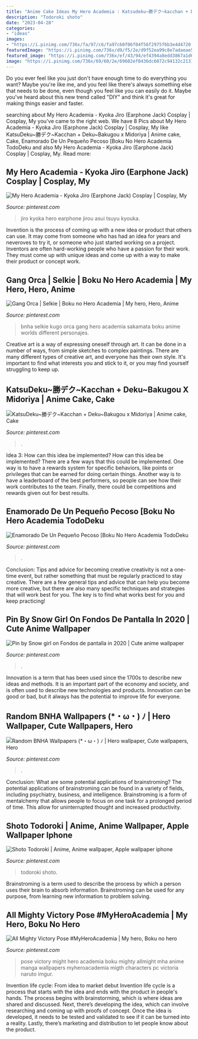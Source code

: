 ```yaml
---
title: "Anime Cake Ideas My Hero Academia : Katsudeku~勝デク~kacchan + Deku~bakugou X Midoriya"
description: "Todoroki shoto"
date: "2023-04-28"
categories:
- "ideas"
images:
- "https://i.pinimg.com/736x/fa/97/c6/fa97c60f06f04f56f2975f6b3e4d4720.jpg"
featuredImage: "https://i.pinimg.com/736x/d9/f5/2e/d9f52ea99c8e7adaeae53a2b25ec64f6.jpg"
featured_image: "https://i.pinimg.com/736x/ef/43/94/ef4394a8edd3867a1d62dbe13d4efd7f.jpg"
image: "https://i.pinimg.com/736x/69/60/2e/69602ef0436dc6072c94132c2131cfca.jpg"
---
```



Do you ever feel like you just don't have enough time to do everything you want? Maybe you're like me, and you feel like there's always something else that needs to be done, even though you feel like you can easily do it. Maybe you've heard about this new trend called "DIY" and think it's great for making things easier and faster.

	

		
searching about My Hero Academia - Kyoka Jiro (Earphone Jack) Cosplay | Cosplay, My you've came to the right web. We have 8 Pics about My Hero Academia - Kyoka Jiro (Earphone Jack) Cosplay | Cosplay, My like KatsuDeku~勝デク~Kacchan + Deku~Bakugou x Midoriya | Anime cake, Cake, Enamorado De Un Pequeño Pecoso [Boku No Hero Academia TodoDeku and also My Hero Academia - Kyoka Jiro (Earphone Jack) Cosplay | Cosplay, My. Read more:
		
    
## My Hero Academia - Kyoka Jiro (Earphone Jack) Cosplay | Cosplay, My

<img loading=lazy src="https://i.pinimg.com/736x/98/cf/bf/98cfbfa7735138a6d744a49eb2630d0c.jpg" onerror="this.onerror=null;this.src='https://tse3.mm.bing.net/th?id=OIP.V7cK4St8xNpNN34GVAcJRwHaLH&amp;pid=15.1';" alt="My Hero Academia - Kyoka Jiro (Earphone Jack) Cosplay | Cosplay, My">

_Source: pinterest.com_

>jiro kyoka hero earphone jirou asui tsuyu kyouka. 

	

Invention is the process of coming up with a new idea or product that others can use. It may come from someone who has had an idea for years and neveroves to try it, or someone who just started working on a project. Inventors are often hard-working people who have a passion for their work. They must come up with unique ideas and come up with a way to make their product or concept work.

    
## Gang Orca | Selkie | Boku No Hero Academia | My Hero, Hero, Anime

<img loading=lazy src="https://i.pinimg.com/736x/fa/97/c6/fa97c60f06f04f56f2975f6b3e4d4720.jpg" onerror="this.onerror=null;this.src='https://tse4.mm.bing.net/th?id=OIP.kiEkbSAGZoPwiIpZcTQUEAHaJ3&amp;pid=15.1';" alt="Gang Orca | Selkie | Boku no Hero Academia | My hero, Hero, Anime">

_Source: pinterest.com_

>bnha selkie kugo orca gang hero academia sakamata boku anime worlds different personajes. 

	

Creative art is a way of expressing oneself through art. It can be done in a number of ways, from simple sketches to complex paintings. There are many different types of creative art, and everyone has their own style. It's important to find what interests you and stick to it, or you may find yourself struggling to keep up.

    
## KatsuDeku~勝デク~Kacchan + Deku~Bakugou X Midoriya | Anime Cake, Cake

<img loading=lazy src="https://i.pinimg.com/736x/74/1e/35/741e353c06c6dfc1ecf9b74fafc95bb8.jpg" onerror="this.onerror=null;this.src='https://tse4.mm.bing.net/th?id=OIP.luK6PfJk1-zubvNTn2FfZQHaGS&amp;pid=15.1';" alt="KatsuDeku~勝デク~Kacchan + Deku~Bakugou x Midoriya | Anime cake, Cake">

_Source: pinterest.com_

>. 

	

Idea 3: How can this idea be implemented?
How can this idea be implemented? 
There are a few ways that this could be implemented. One way is to have a rewards system for specific behaviors, like points or privileges that can be earned for doing certain things. Another way is to have a leaderboard of the best performers, so people can see how their work contributes to the team. Finally, there could be competitions and rewards given out for best results.

    
## Enamorado De Un Pequeño Pecoso [Boku No Hero Academia TodoDeku

<img loading=lazy src="https://i.pinimg.com/736x/ef/43/94/ef4394a8edd3867a1d62dbe13d4efd7f.jpg" onerror="this.onerror=null;this.src='https://tse4.mm.bing.net/th?id=OIP.PIxXw6FpRtB2VuhhEuZvnQAAAA&amp;pid=15.1';" alt="Enamorado De Un Pequeño Pecoso [Boku No Hero Academia TodoDeku">

_Source: pinterest.com_

>. 

	

Conclusion: Tips and advice for becoming creative
creativity is not a one-time event, but rather something that must be regularly practiced to stay creative. There are a few general tips and advice that can help you become more creative, but there are also many specific techniques and strategies that will work best for you. The key is to find what works best for you and keep practicing!

    
## Pin By Snow Girl On Fondos De Pantalla In 2020 | Cute Anime Wallpaper

<img loading=lazy src="https://i.pinimg.com/736x/1e/33/a9/1e33a99eabd9a98f185538c6efbe2f89.jpg" onerror="this.onerror=null;this.src='https://tse3.mm.bing.net/th?id=OIP.hH212irnzGhIzEVH8iUsIwHaNK&amp;pid=15.1';" alt="Pin by Snow girl on Fondos de pantalla in 2020 | Cute anime wallpaper">

_Source: pinterest.com_

>. 

	

Innovation is a term that has been used since the 1700s to describe new ideas and methods. It is an important part of the economy and society, and is often used to describe new technologies and products. Innovation can be good or bad, but it always has the potential to improve life for everyone.

    
## Random BNHA Wallpapers (*・ω・) ﾉ | Hero Wallpaper, Cute Wallpapers, Hero

<img loading=lazy src="https://i.pinimg.com/736x/fd/67/f1/fd67f178ab4323b7e7c906ae5fd3e5b3.jpg" onerror="this.onerror=null;this.src='https://tse2.mm.bing.net/th?id=OIP.thFl29U2SZ4YLkmDrgNWJwHaNK&amp;pid=15.1';" alt="Random BNHA Wallpapers (*・ω・) ﾉ | Hero wallpaper, Cute wallpapers, Hero">

_Source: pinterest.com_

>. 

	

Conclusion: What are some potential applications of brainstroming?
The potential applications of brainstroming can be found in a variety of fields, including psychiatry, business, and intelligence. Brainstroming is a form of mentalchemy that allows people to focus on one task for a prolonged period of time. This allow for uninterrupted thought and increased productivity.

    
## Shoto Todoroki | Anime, Anime Wallpaper, Apple Wallpaper Iphone

<img loading=lazy src="https://i.pinimg.com/736x/69/60/2e/69602ef0436dc6072c94132c2131cfca.jpg" onerror="this.onerror=null;this.src='https://tse4.mm.bing.net/th?id=OIP.5a_VILi33SM50375O9U-egHaLH&amp;pid=15.1';" alt="Shoto Todoroki | Anime, Anime wallpaper, Apple wallpaper iphone">

_Source: pinterest.com_

>todoroki shoto. 

	

Brainstroming is a term used to describe the process by which a person uses their brain to absorb information. Brainstroming can be used for any purpose, from learning new information to problem solving.

    
## All Mighty Victory Pose #MyHeroAcademia | My Hero, Boku No Hero

<img loading=lazy src="https://i.pinimg.com/736x/d9/f5/2e/d9f52ea99c8e7adaeae53a2b25ec64f6.jpg" onerror="this.onerror=null;this.src='https://tse4.mm.bing.net/th?id=OIP.O1xic1ll_H3V653PQPMysAHaQj&amp;pid=15.1';" alt="All Mighty Victory Pose #MyHeroAcademia | My hero, Boku no hero">

_Source: pinterest.com_

>pose victory might hero academia boku mighty allmight mha anime manga wallpapers myheroacademia migth characters pc victoria naruto imgur. 

	

Invention life cycle: From idea to market debut
Invention life cycle is a process that starts with the idea and ends with the product in people's hands. The process begins with brainstorming, which is where ideas are shared and discussed. Next, there’s developing the idea, which can involve researching and coming up with proofs of concept. Once the idea is developed, it needs to be tested and validated to see if it can be turned into a reality. Lastly, there’s marketing and distribution to let people know about the product.

